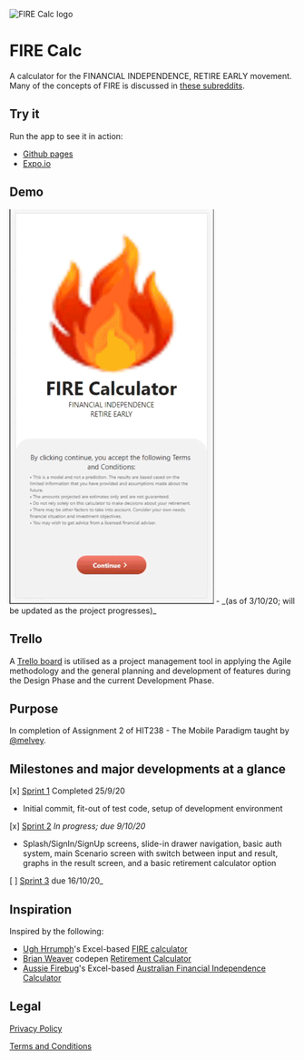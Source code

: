 ![FIRE Calc logo](https://erichilario.github.io/firecalc/favicon-32.png)

# FIRE Calc

A calculator for the FINANCIAL INDEPENDENCE, RETIRE EARLY movement.
Many of the concepts of FIRE is discussed in [these subreddits](https://reddit.com/r/AusFinance+Fire+fatFIRE+fiaustralia+financialindependence+leanfire+personalfinance/).

## Try it

Run the app to see it in action:

- [Github pages](https://github.com/erichilario/firecalc/tree/gh-pages)
- [Expo.io](https://expo.io/@ehilario/firecalc)

## Demo

<img src="https://raw.githubusercontent.com/erichilario/firecalc/results-infobox/demo/2020-10-03%2018-46-36.gif" width="360">
- _(as of 3/10/20; will be updated as the project progresses)_

## Trello

A [Trello board](https://trello.com/b/NGIJ8T3a) is utilised as a project management tool in applying the Agile methodology and the general planning and development of features during the Design Phase and the current Development Phase.

## Purpose

In completion of Assignment 2 of HIT238 - The Mobile Paradigm taught by [@melvey](https://github.com/melvey).

## Milestones and major developments at a glance

[x] [Sprint 1](https://github.com/erichilario/firecalc/tree/98bb8be4d17a9a7790806e946f5a2d96d6b5e2c6) Completed 25/9/20

- Initial commit, fit-out of test code, setup of development environment

[x] [Sprint 2]() _In progress; due 9/10/20_

- Splash/SignIn/SignUp screens, slide-in drawer navigation, basic auth system, main Scenario screen with switch between input and result, graphs in the result screen, and a basic retirement calculator option

[ ] [Sprint 3]() due 16/10/20\_

## Inspiration

Inspired by the following:

- [Ugh Hrrumph](ughhrrumph@gmail.com)'s Excel-based [FIRE calculator](https://ughhrrumph.blogspot.com/2019/05/ughhrrumh-fire-calculator.html?m=1)
- [Brian Weaver](https://github.com/bweave) codepen [Retirement Calculator](https://codepen.io/brianweaver/pen/bROERY)
- [Aussie Firebug](https://www.aussiefirebug.com/)'s Excel-based [Australian Financial Independence Calculator](https://www.aussiefirebug.com/australian-financial-independence-calculator/)

## Legal

[Privacy Policy](https://erichilario.github.io/firecalc/privacypolicy.html)

[Terms and Conditions](https://erichilario.github.io/firecalc/termsconditions.html)
